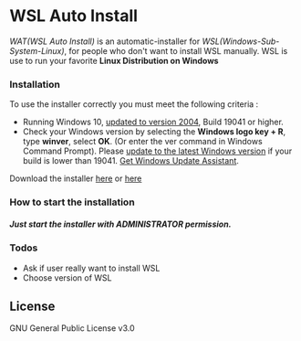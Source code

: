 # WSL Auto Install

*WAT(WSL Auto Install)*  is an automatic-installer for *WSL(Windows-Sub-System-Linux)*, for people who don't want to install WSL manually. WSL is use to run your favorite **Linux Distribution on Windows**

### Installation

To use the installer correctly you must meet the following criteria :
 - Running Windows 10, [updated to version 2004](ms-settings:windowsupdate), Build 19041 or higher.
 - Check your Windows version by selecting the **Windows logo key + R**, type **winver**, select **OK**. (Or enter the ver command in Windows Command Prompt). Please [update to the latest Windows version](ms-settings:windowsupdate) if your build is lower than 19041. [Get Windows Update Assistant](https://www.microsoft.com/software-download/windows10).

Download the installer [here](https://github.com/MaeveLaOuf/wsl_auto_install/releases/download/wsl_auto_install/auto_install_wsl.bat) or [here](https://github.com/MaeveLaOuf/wsl_auto_install/blob/master/auto_install_wsl.bat)

### How to start the installation

##### Just start the installer with **ADMINISTRATOR** permission.

### Todos

 - Ask if user really want to install WSL
 - Choose version of WSL

License
----

GNU General Public License v3.0
